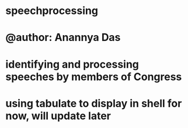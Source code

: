 #  speechprocessing
# @author: Anannya Das


# identifying and processing speeches by members of Congress





# using tabulate to display in shell for now, will update later
